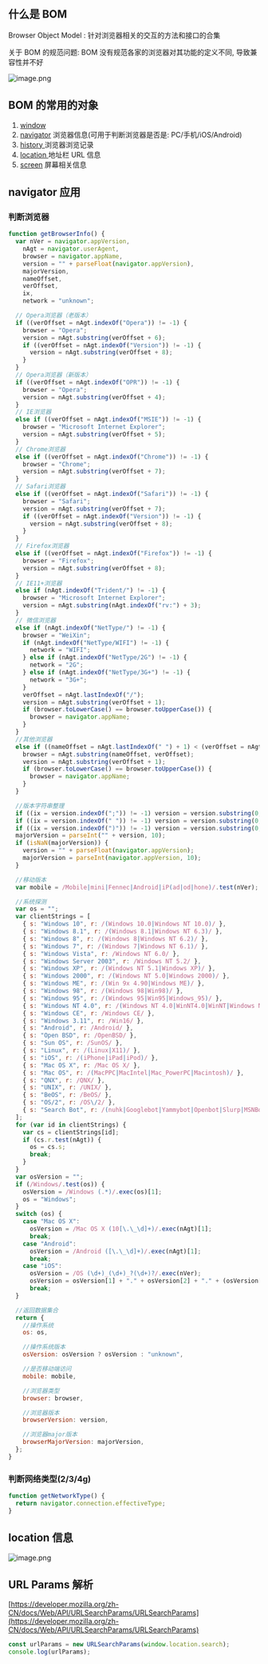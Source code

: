 ## 什么是 BOM

Browser Object Model : 针对浏览器相关的交互的方法和接口的合集

关于 BOM 的规范问题:
BOM 没有规范各家的浏览器对其功能的定义不同, 导致兼容性并不好

![image.png](https://raw.githubusercontent.com/liaohui5/images/main/images/202311300143530.png)

## BOM 的常用的对象

1. [window](https://developer.mozilla.org/zh-CN/docs/Web/API/Window/window)
2. [navigator](https://developer.mozilla.org/zh-CN/docs/Web/API/Navigator) 浏览器信息(可用于判断浏览器是否是: PC/手机/iOS/Android)
3. [history ](https://developer.mozilla.org/zh-CN/docs/Web/API/History) 浏览器浏览记录
4. [location ](https://developer.mozilla.org/zh-CN/docs/Web/API/Location) 地址栏 URL 信息
5. [screen](https://developer.mozilla.org/zh-CN/docs/Web/API/Screen) 屏幕相关信息

## navigator 应用

### 判断浏览器

```javascript
function getBrowserInfo() {
  var nVer = navigator.appVersion,
    nAgt = navigator.userAgent,
    browser = navigator.appName,
    version = "" + parseFloat(navigator.appVersion),
    majorVersion,
    nameOffset,
    verOffset,
    ix,
    network = "unknown";

  // Opera浏览器（老版本）
  if ((verOffset = nAgt.indexOf("Opera")) != -1) {
    browser = "Opera";
    version = nAgt.substring(verOffset + 6);
    if ((verOffset = nAgt.indexOf("Version")) != -1) {
      version = nAgt.substring(verOffset + 8);
    }
  }
  // Opera浏览器（新版本）
  if ((verOffset = nAgt.indexOf("OPR")) != -1) {
    browser = "Opera";
    version = nAgt.substring(verOffset + 4);
  }
  // IE浏览器
  else if ((verOffset = nAgt.indexOf("MSIE")) != -1) {
    browser = "Microsoft Internet Explorer";
    version = nAgt.substring(verOffset + 5);
  }
  // Chrome浏览器
  else if ((verOffset = nAgt.indexOf("Chrome")) != -1) {
    browser = "Chrome";
    version = nAgt.substring(verOffset + 7);
  }
  // Safari浏览器
  else if ((verOffset = nAgt.indexOf("Safari")) != -1) {
    browser = "Safari";
    version = nAgt.substring(verOffset + 7);
    if ((verOffset = nAgt.indexOf("Version")) != -1) {
      version = nAgt.substring(verOffset + 8);
    }
  }
  // Firefox浏览器
  else if ((verOffset = nAgt.indexOf("Firefox")) != -1) {
    browser = "Firefox";
    version = nAgt.substring(verOffset + 8);
  }
  // IE11+浏览器
  else if (nAgt.indexOf("Trident/") != -1) {
    browser = "Microsoft Internet Explorer";
    version = nAgt.substring(nAgt.indexOf("rv:") + 3);
  }
  // 微信浏览器
  else if (nAgt.indexOf("NetType/") != -1) {
    browser = "WeiXin";
    if (nAgt.indexOf("NetType/WIFI") != -1) {
      network = "WIFI";
    } else if (nAgt.indexOf("NetType/2G") != -1) {
      network = "2G";
    } else if (nAgt.indexOf("NetType/3G+") != -1) {
      network = "3G+";
    }
    verOffset = nAgt.lastIndexOf("/");
    version = nAgt.substring(verOffset + 1);
    if (browser.toLowerCase() == browser.toUpperCase()) {
      browser = navigator.appName;
    }
  }
  //其他浏览器
  else if ((nameOffset = nAgt.lastIndexOf(" ") + 1) < (verOffset = nAgt.lastIndexOf("/"))) {
    browser = nAgt.substring(nameOffset, verOffset);
    version = nAgt.substring(verOffset + 1);
    if (browser.toLowerCase() == browser.toUpperCase()) {
      browser = navigator.appName;
    }
  }

  //版本字符串整理
  if ((ix = version.indexOf(";")) != -1) version = version.substring(0, ix);
  if ((ix = version.indexOf(" ")) != -1) version = version.substring(0, ix);
  if ((ix = version.indexOf(")")) != -1) version = version.substring(0, ix);
  majorVersion = parseInt("" + version, 10);
  if (isNaN(majorVersion)) {
    version = "" + parseFloat(navigator.appVersion);
    majorVersion = parseInt(navigator.appVersion, 10);
  }

  //移动版本
  var mobile = /Mobile|mini|Fennec|Android|iP(ad|od|hone)/.test(nVer);

  //系统探测
  var os = "";
  var clientStrings = [
    { s: "Windows 10", r: /(Windows 10.0|Windows NT 10.0)/ },
    { s: "Windows 8.1", r: /(Windows 8.1|Windows NT 6.3)/ },
    { s: "Windows 8", r: /(Windows 8|Windows NT 6.2)/ },
    { s: "Windows 7", r: /(Windows 7|Windows NT 6.1)/ },
    { s: "Windows Vista", r: /Windows NT 6.0/ },
    { s: "Windows Server 2003", r: /Windows NT 5.2/ },
    { s: "Windows XP", r: /(Windows NT 5.1|Windows XP)/ },
    { s: "Windows 2000", r: /(Windows NT 5.0|Windows 2000)/ },
    { s: "Windows ME", r: /(Win 9x 4.90|Windows ME)/ },
    { s: "Windows 98", r: /(Windows 98|Win98)/ },
    { s: "Windows 95", r: /(Windows 95|Win95|Windows_95)/ },
    { s: "Windows NT 4.0", r: /(Windows NT 4.0|WinNT4.0|WinNT|Windows NT)/ },
    { s: "Windows CE", r: /Windows CE/ },
    { s: "Windows 3.11", r: /Win16/ },
    { s: "Android", r: /Android/ },
    { s: "Open BSD", r: /OpenBSD/ },
    { s: "Sun OS", r: /SunOS/ },
    { s: "Linux", r: /(Linux|X11)/ },
    { s: "iOS", r: /(iPhone|iPad|iPod)/ },
    { s: "Mac OS X", r: /Mac OS X/ },
    { s: "Mac OS", r: /(MacPPC|MacIntel|Mac_PowerPC|Macintosh)/ },
    { s: "QNX", r: /QNX/ },
    { s: "UNIX", r: /UNIX/ },
    { s: "BeOS", r: /BeOS/ },
    { s: "OS/2", r: /OS\/2/ },
    { s: "Search Bot", r: /(nuhk|Googlebot|Yammybot|Openbot|Slurp|MSNBot|Ask Jeeves\/Teoma|ia_archiver)/ },
  ];
  for (var id in clientStrings) {
    var cs = clientStrings[id];
    if (cs.r.test(nAgt)) {
      os = cs.s;
      break;
    }
  }
  var osVersion = "";
  if (/Windows/.test(os)) {
    osVersion = /Windows (.*)/.exec(os)[1];
    os = "Windows";
  }
  switch (os) {
    case "Mac OS X":
      osVersion = /Mac OS X (10[\.\_\d]+)/.exec(nAgt)[1];
      break;
    case "Android":
      osVersion = /Android ([\.\_\d]+)/.exec(nAgt)[1];
      break;
    case "iOS":
      osVersion = /OS (\d+)_(\d+)_?(\d+)?/.exec(nVer);
      osVersion = osVersion[1] + "." + osVersion[2] + "." + (osVersion[3] | 0);
      break;
  }

  //返回数据集合
  return {
    //操作系统
    os: os,

    //操作系统版本
    osVersion: osVersion ? osVersion : "unknown",

    //是否移动端访问
    mobile: mobile,

    //浏览器类型
    browser: browser,

    //浏览器版本
    browserVersion: version,

    //浏览器major版本
    browserMajorVersion: majorVersion,
  };
}
```

### 判断网络类型(2/3/4g)

```javascript
function getNetworkType() {
  return navigator.connection.effectiveType;
}
```

## location 信息

![image.png](https://raw.githubusercontent.com/liaohui5/images/main/images/202311300143563.png)

## URL Params 解析

[https://developer.mozilla.org/zh-CN/docs/Web/API/URLSearchParams/URLSearchParams](https://developer.mozilla.org/zh-CN/docs/Web/API/URLSearchParams/URLSearchParams)

```javascript
const urlParams = new URLSearchParams(window.location.search);
console.log(urlParams);
```
